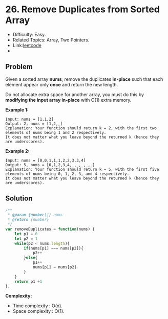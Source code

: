 # 26. Remove Duplicates from Sorted Array

- Difficulty: Easy.
- Related Topics: Array, Two Pointers.
- Link:[leetcode](https://leetcode.com/problems/remove-duplicates-from-sorted-array)
- 
## Problem

Given a sorted array **nums**, remove the duplicates **in-place** such that each element appear only **once** and return the new length.

Do not allocate extra space for another array, you must do this by **modifying the input array in-place** with O(1) extra memory.

**Example 1:**

```
Input: nums = [1,1,2]
Output: 2, nums = [1,2,_]
Explanation: Your function should return k = 2, with the first two elements of nums being 1 and 2 respectively.
It does not matter what you leave beyond the returned k (hence they are underscores).
```

**Example 2:**

```
Input: nums = [0,0,1,1,1,2,2,3,3,4]
Output: 5, nums = [0,1,2,3,4,_,_,_,_,_]
Explanation: Your function should return k = 5, with the first five elements of nums being 0, 1, 2, 3, and 4 respectively.
It does not matter what you leave beyond the returned k (hence they are underscores).
```


## Solution

```javascript
/**
 * @param {number[]} nums
 * @return {number}
 */
var removeDuplicates = function(nums) {
    let p1 = 0
    let p2 = 1 
    while(p2 < nums.length){
        if(nums[p1] === nums[p2]){
            p2++
        }else{
            p1++
            nums[p1] = nums[p2]
        }
    }
    return p1 +1
};
```

**Complexity:**

* Time complexity : O(n).
* Space complexity : O(1).